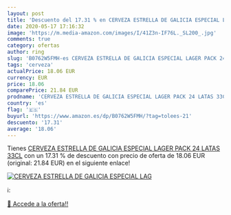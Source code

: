 ```yaml
---
layout: post
title: 'Descuento del 17.31 % en CERVEZA ESTRELLA DE GALICIA ESPECIAL LAG'
date: 2020-05-17 17:16:32
image: 'https://m.media-amazon.com/images/I/41Z3n-IF76L._SL200_.jpg'
comments: true
category: ofertas
author: ring
slug: 'B0762W5FMH-es CERVEZA ESTRELLA DE GALICIA ESPECIAL LAGER PACK 24 LATAS 33CL'
tags: 'cerveza'
actualPrice: 18.06 EUR
currency: EUR
price: 18.06
comparePrice: 21.84 EUR
prodname: 'CERVEZA ESTRELLA DE GALICIA ESPECIAL LAGER PACK 24 LATAS 33CL'
country: 'es'
flag: '🇪🇸'
buyurl: 'https://www.amazon.es/dp/B0762W5FMH/?tag=tolees-21'
descuento: '17.31'
average: '18.06'
---
```


Tienes [CERVEZA ESTRELLA DE GALICIA ESPECIAL LAGER PACK 24 LATAS 33CL](https://www.amazon.es/dp/B0762W5FMH/?tag=tolees-21) con un 17.31 % de descuento con precio de oferta de 18.06 EUR (original: 21.84 EUR) en el siguiente enlace!

[![CERVEZA ESTRELLA DE GALICIA ESPECIAL LAG](https://m.media-amazon.com/images/I/41Z3n-IF76L._SL200_.jpg)](https://www.amazon.es/dp/B0762W5FMH/?tag=tolees-21)

ℹ️:


[🛒 Accede a la oferta!!](https://www.amazon.es/dp/B0762W5FMH/?tag=tolees-21)
